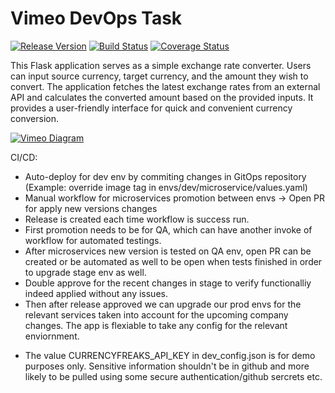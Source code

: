 # Vimeo DevOps Task

[![Release Version](https://img.shields.io/github/v/release/username/repo.svg)](https://github.com/username/repo/releases/latest)
[![Build Status](https://img.shields.io/travis/username/repo/master.svg)](https://travis-ci.org/username/repo)
[![Coverage Status](https://img.shields.io/coveralls/github/username/repo/master.svg)](https://coveralls.io/github/username/repo)

This Flask application serves as a simple exchange rate converter. Users can input source currency, target currency, and the amount they wish to convert. The application fetches the latest exchange rates from an external API and calculates the converted amount based on the provided inputs. It provides a user-friendly interface for quick and convenient currency conversion.

[![Vimeo Diagram](https://i.ibb.co/yskPGkX/vimeo-diagram.png)](https://ibb.co/f0NFBN2)

CI/CD:
- Auto-deploy for dev env by commiting changes in GitOps repository (Example: override image tag in envs/dev/microservice/values.yaml)
- Manual workflow for microservices promotion between envs -> Open PR for apply new versions changes
- Release is created each time workflow is success run.
- First promotion needs to be for QA, which can have another invoke of workflow for automated testings.
- After microservices new version is tested on QA env, open PR can be created or be automated as well to be open when tests finished in order to upgrade stage env as well.
- Double approve for the recent changes in stage to verify functionalliy indeed applied without any issues.
- Then after release approved we can upgrade our prod envs for the relevant services taken into account for the upcoming company changes. The app is flexiable to take any config for the relevant enviornment.

* The value CURRENCYFREAKS_API_KEY in dev_config.json is for demo purposes only. Sensitive information shouldn't be in github and more likely to be pulled using some secure authentication/github sercrets etc.